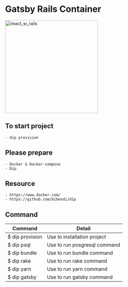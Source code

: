 # Gatsby Rails Container
  <img 
       src="https://res.cloudinary.com/practicaldev/image/fetch/s--KDz-qHd---/c_imagga_scale,f_auto,fl_progressive,h_420,q_auto,w_1000/https://thepracticaldev.s3.amazonaws.com/i/j0xrwz8vsxkvc5b4nndy.png"
       alt="react_w_rails"
       height="300px"
   />

## To start project
```
- dip provision
```

## Please prepare
```
- Docker & Docker-compose
- Dip
```

## Resource
```
- https://www.docker.com/
- https://github.com/bibendi/dip
```

## Command
<table>
  <thead>
    <tr>
      <th>Command</th>
      <th>Detail</th>
    </tr>
  </thead>
  <tbody>
    <tr>
      <td>$ dip provision</td>
      <td>Use to installation project</td>
    </tr>
    <tr>
      <td>$ dip psql</td>
      <td>Use to run posgresql command</td>
    </tr>
    <tr>
      <td>$ dip bundle</td>
      <td>Use to run bundle command</td>
    </tr>
    <tr>
      <td>$ dip rake</td>
      <td>Use to run rake command</td>
    </tr>
    <tr>
      <td>$ dip yarn</td>
      <td>Use to run yarn command</td>
    </tr>
    <tr>
      <td>$ dip gatsby</td>
      <td>Use to run gatsby command</td>
    </tr>
  </tbody>
</table>
